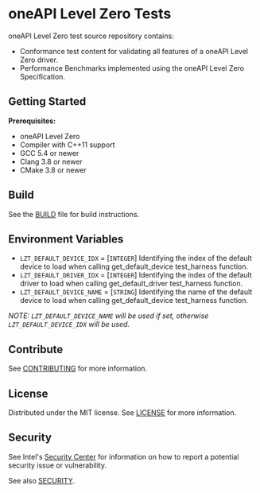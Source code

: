 # oneAPI Level Zero Tests

oneAPI Level Zero test source repository contains:
 * Conformance test content for validating all features of a oneAPI Level Zero driver.
 * Performance Benchmarks implemented using the oneAPI Level Zero Specification.

## Getting Started

**Prerequisites:**
 * oneAPI Level Zero
 * Compiler with C++11 support
 * GCC 5.4 or newer
 * Clang 3.8 or newer
 * CMake 3.8 or newer

## Build

See the [BUILD](BUILD.md) file for build instructions.

## Environment Variables

* `LZT_DEFAULT_DEVICE_IDX` = [`INTEGER`] Identifying the index of the default device to load when calling get_default_device test_harness function.
* `LZT_DEFAULT_DRIVER_IDX` = [`INTEGER`] Identifying the index of the default driver to load when calling get_default_driver test_harness function.
* `LZT_DEFAULT_DEVICE_NAME` = [`STRING`] Identifying the name of the default device to load when calling get_default_device test_harness function.

*NOTE: `LZT_DEFAULT_DEVICE_NAME` will be used if set, otherwise `LZT_DEFAULT_DEVICE_IDX` will be used.*

## Contribute

See [CONTRIBUTING](CONTRIBUTING.md) for more information.

## License

Distributed under the MIT license. See [LICENSE](LICENSE.md) for more information.

## Security

See Intel's [Security Center](https://www.intel.com/content/www/us/en/security-center/default.html) for information on how to report a potential security issue or vulnerability.

See also [SECURITY](SECURITY.md).
